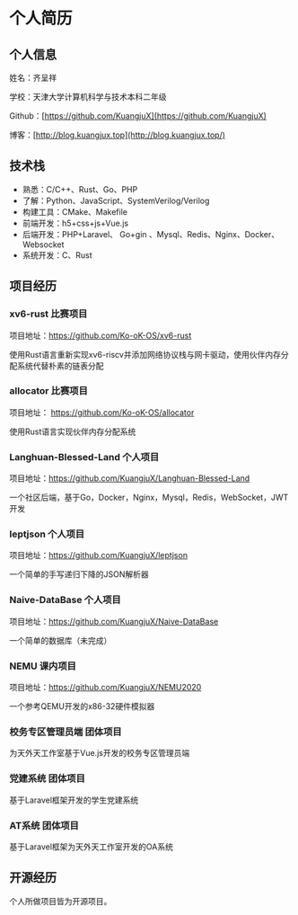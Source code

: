 # 个人简历

## 个人信息

姓名：齐呈祥

学校：天津大学计算机科学与技术本科二年级

Github：[https://github.com/KuangjuX](https://github.com/KuangjuX)

博客：[http://blog.kuangjux.top](http://blog.kuangjux.top/)

## 技术栈

- 熟悉：C/C++、Rust、Go、PHP
- 了解：Python、JavaScript、SystemVerilog/Verilog
- 构建工具：CMake、Makefile
- 前端开发：h5+css+js+Vue.js
- 后端开发：PHP+Laravel、 Go+gin 、Mysql、Redis、Nginx、Docker、Websocket
- 系统开发：C、Rust

## 项目经历

### xv6-rust												比赛项目

项目地址：https://github.com/Ko-oK-OS/xv6-rust

使用Rust语言重新实现xv6-riscv并添加网络协议栈与网卡驱动，使用伙伴内存分配系统代替朴素的链表分配

### allocator												比赛项目

项目地址： https://github.com/Ko-oK-OS/allocator

使用Rust语言实现伙伴内存分配系统

### Langhuan-Blessed-Land				  	 个人项目

项目地址：https://github.com/KuangjuX/Langhuan-Blessed-Land

一个社区后端，基于Go，Docker，Nginx，Mysql，Redis，WebSocket，JWT开发

### leptjson											  个人项目

项目地址：https://github.com/KuangjuX/leptjson

一个简单的手写递归下降的JSON解析器

### Naive-DataBase									个人项目

项目地址：https://github.com/KuangjuX/Naive-DataBase

一个简单的数据库（未完成）

### NEMU											   课内项目

项目地址：https://github.com/KuangjuX/NEMU2020	

一个参考QEMU开发的x86-32硬件模拟器

### 校务专区管理员端							   团体项目

为天外天工作室基于Vue.js开发的校务专区管理员端

### 党建系统											   团体项目

基于Laravel框架开发的学生党建系统

### AT系统												  团体项目

基于Laravel框架为天外天工作室开发的OA系统

## 开源经历

个人所做项目皆为开源项目。
